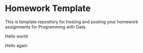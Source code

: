 # Homework Template

This is template repository for hosting and posting your homework assignments for Programming with Data.

Hello world

Hello again